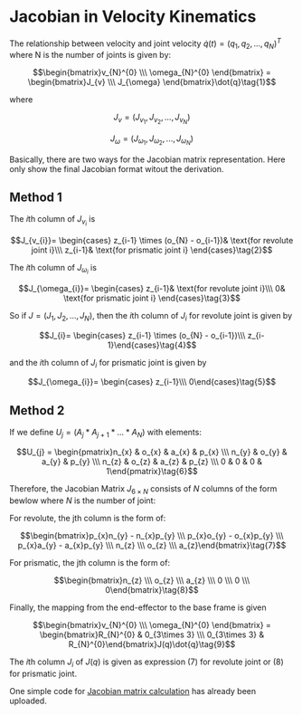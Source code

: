 # Jacobian in Velocity Kinematics

The relationship between velocity and joint velocity $\dot{q}(t)=(q_{1}, q_{2}, ..., q_{N})^{T}$ where N is the number of joints is given by:

$$\begin{bmatrix}v_{N}^{0} \\\ \omega_{N}^{0} \end{bmatrix} = \begin{bmatrix}J_{v} \\\ J_{\omega} \end{bmatrix}\dot{q}\tag{1}$$

where

$$J_{v}=(J_{v_{1}}, J_{v_{2}},...,J_{v_{N}})$$

$$J_{\omega}=(J_{\omega_{1}}, J_{\omega_{2}},...,J_{\omega_{N}})$$

Basically, there are two ways for the Jacobian matrix representation. Here only show the final Jacobian format witout the derivation.

## Method 1

The $i$th column of $J_{v_{i}}$ is

$$J_{v_{i}}=
\begin{cases}
z_{i-1} \times (o_{N} - o_{i-1})& \text{for revolute joint i}\\\ 
z_{i-1}& \text{for prismatic joint i}
\end{cases}\tag{2}$$

The $i$th column of $J_{\omega_{i}}$ is

$$J_{\omega_{i}}=
\begin{cases}
z_{i-1}& \text{for revolute joint i}\\\ 
0& \text{for prismatic joint i}
\end{cases}\tag{3}$$

So if $J=(J_{1}, J_{2},...,J_{N})$, then the $i$th column of $J_{i}$ for revolute joint is given by

$$J_{i}=
\begin{cases}
z_{i-1} \times (o_{N} - o_{i-1})\\\ z_{i-1}\end{cases}\tag{4}$$

and the $i$th column of $J_{i}$ for prismatic joint is given by

$$J_{\omega_{i}}=
\begin{cases}
z_{i-1}\\\ 0\end{cases}\tag{5}$$

## Method 2

If we define $U_{j} = (A_{j} * A_{j+1} * ... * A_{N})$ with elements:

$$U_{j} = \begin{pmatrix}n_{x} & o_{x} & a_{x} & p_{x} \\\ n_{y} & o_{y} & a_{y} & p_{y} \\\ n_{z} & o_{z} & a_{z} & p_{z} \\\  0 & 0 & 0 & 1\end{pmatrix}\tag{6}$$

Therefore, the Jacobian Matrix $J_{6\times N}$ consists of $N$ columns of the form bewlow where $N$ is the number of joint:

For revolute, the jth column is the form of:

$$\begin{bmatrix}p_{x}n_{y} - n_{x}p_{y} \\\ p_{x}o_{y} - o_{x}p_{y} \\\ p_{x}a_{y} - a_{x}p_{y} \\\  n_{z} \\\ o_{z} \\\ a_{z}\end{bmatrix}\tag{7}$$

For prismatic, the jth column is the form of:

$$\begin{bmatrix}n_{z} \\\ o_{z} \\\ a_{z} \\\  0 \\\ 0 \\\ 0\end{bmatrix}\tag{8}$$

Finally, the mapping from the end-effector to the base frame is given

$$\begin{bmatrix}v_{N}^{0} \\\ \omega_{N}^{0} \end{bmatrix} = \begin{bmatrix}R_{N}^{0} & 0_{3\times 3} \\\ 0_{3\times 3} & R_{N}^{0}\end{bmatrix}J(q)\dot{q}\tag{9}$$

The $i$th column $J_{i}$ of $J(q)$ is given as expression (7) for revolute joint or (8) for prismatic joint.

One simple code for [Jacobian matrix calculation](https://github.com/colin-zgf/Robotics-Modeling-and-Control/blob/master/code/jacobian_matrix.m) has already been uploaded.
